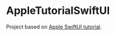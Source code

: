 # AppleTutorialSwiftUI

Project based on [Apple SwiftUI tutorial]([url](https://developer.apple.com/tutorials/)https://developer.apple.com/tutorials/).
